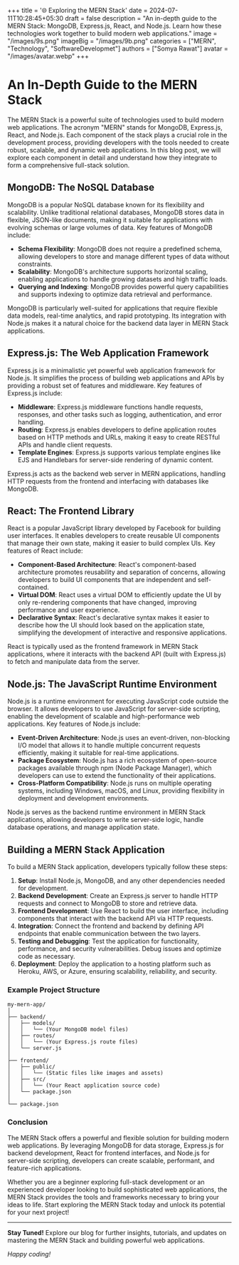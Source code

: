 +++
title = '🌐 Exploring the MERN Stack'
date = 2024-07-11T10:28:45+05:30
draft = false
description = "An in-depth guide to the MERN Stack: MongoDB, Express.js, React, and Node.js. Learn how these technologies work together to build modern web applications."
image = "/images/9s.png"
imageBig = "/images/9b.png"
categories = ["MERN", "Technology", "SoftwareDevelopmet"]
authors = ["Somya Rawat"]
avatar = "/images/avatar.webp"
+++
# An In-Depth Guide to the MERN Stack

The MERN Stack is a powerful suite of technologies used to build modern web applications. The acronym "MERN" stands for MongoDB, Express.js, React, and Node.js. Each component of the stack plays a crucial role in the development process, providing developers with the tools needed to create robust, scalable, and dynamic web applications. In this blog post, we will explore each component in detail and understand how they integrate to form a comprehensive full-stack solution.

## MongoDB: The NoSQL Database

MongoDB is a popular NoSQL database known for its flexibility and scalability. Unlike traditional relational databases, MongoDB stores data in flexible, JSON-like documents, making it suitable for applications with evolving schemas or large volumes of data. Key features of MongoDB include:

- **Schema Flexibility**: MongoDB does not require a predefined schema, allowing developers to store and manage different types of data without constraints.
- **Scalability**: MongoDB's architecture supports horizontal scaling, enabling applications to handle growing datasets and high traffic loads.
- **Querying and Indexing**: MongoDB provides powerful query capabilities and supports indexing to optimize data retrieval and performance.

MongoDB is particularly well-suited for applications that require flexible data models, real-time analytics, and rapid prototyping. Its integration with Node.js makes it a natural choice for the backend data layer in MERN Stack applications.

## Express.js: The Web Application Framework

Express.js is a minimalistic yet powerful web application framework for Node.js. It simplifies the process of building web applications and APIs by providing a robust set of features and middleware. Key features of Express.js include:

- **Middleware**: Express.js middleware functions handle requests, responses, and other tasks such as logging, authentication, and error handling.
- **Routing**: Express.js enables developers to define application routes based on HTTP methods and URLs, making it easy to create RESTful APIs and handle client requests.
- **Template Engines**: Express.js supports various template engines like EJS and Handlebars for server-side rendering of dynamic content.

Express.js acts as the backend web server in MERN applications, handling HTTP requests from the frontend and interfacing with databases like MongoDB.

## React: The Frontend Library

React is a popular JavaScript library developed by Facebook for building user interfaces. It enables developers to create reusable UI components that manage their own state, making it easier to build complex UIs. Key features of React include:

- **Component-Based Architecture**: React's component-based architecture promotes reusability and separation of concerns, allowing developers to build UI components that are independent and self-contained.
- **Virtual DOM**: React uses a virtual DOM to efficiently update the UI by only re-rendering components that have changed, improving performance and user experience.
- **Declarative Syntax**: React's declarative syntax makes it easier to describe how the UI should look based on the application state, simplifying the development of interactive and responsive applications.

React is typically used as the frontend framework in MERN Stack applications, where it interacts with the backend API (built with Express.js) to fetch and manipulate data from the server.

## Node.js: The JavaScript Runtime Environment

Node.js is a runtime environment for executing JavaScript code outside the browser. It allows developers to use JavaScript for server-side scripting, enabling the development of scalable and high-performance web applications. Key features of Node.js include:

- **Event-Driven Architecture**: Node.js uses an event-driven, non-blocking I/O model that allows it to handle multiple concurrent requests efficiently, making it suitable for real-time applications.
- **Package Ecosystem**: Node.js has a rich ecosystem of open-source packages available through npm (Node Package Manager), which developers can use to extend the functionality of their applications.
- **Cross-Platform Compatibility**: Node.js runs on multiple operating systems, including Windows, macOS, and Linux, providing flexibility in deployment and development environments.

Node.js serves as the backend runtime environment in MERN Stack applications, allowing developers to write server-side logic, handle database operations, and manage application state.

## Building a MERN Stack Application

To build a MERN Stack application, developers typically follow these steps:

1. **Setup**: Install Node.js, MongoDB, and any other dependencies needed for development.
2. **Backend Development**: Create an Express.js server to handle HTTP requests and connect to MongoDB to store and retrieve data.
3. **Frontend Development**: Use React to build the user interface, including components that interact with the backend API via HTTP requests.
4. **Integration**: Connect the frontend and backend by defining API endpoints that enable communication between the two layers.
5. **Testing and Debugging**: Test the application for functionality, performance, and security vulnerabilities. Debug issues and optimize code as necessary.
6. **Deployment**: Deploy the application to a hosting platform such as Heroku, AWS, or Azure, ensuring scalability, reliability, and security.

### Example Project Structure
```
my-mern-app/
│
├── backend/
│   ├── models/
│   │   └── (Your MongoDB model files)
│   ├── routes/
│   │   └── (Your Express.js route files)
│   └── server.js
│
├── frontend/
│   ├── public/
│   │   └── (Static files like images and assets)
│   ├── src/
│   │   └── (Your React application source code)
│   └── package.json
│
└── package.json
```


### Conclusion

The MERN Stack offers a powerful and flexible solution for building modern web applications. By leveraging MongoDB for data storage, Express.js for backend development, React for frontend interfaces, and Node.js for server-side scripting, developers can create scalable, performant, and feature-rich applications.

Whether you are a beginner exploring full-stack development or an experienced developer looking to build sophisticated web applications, the MERN Stack provides the tools and frameworks necessary to bring your ideas to life. Start exploring the MERN Stack today and unlock its potential for your next project!

---

**Stay Tuned!** Explore our blog for further insights, tutorials, and updates on mastering the MERN Stack and building powerful web applications.

*Happy coding!*
